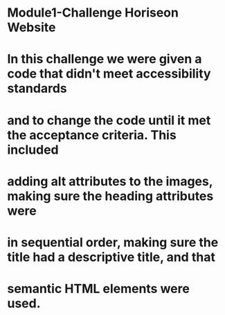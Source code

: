 # Module1-Challenge Horiseon Website
# In this challenge we were given a code that didn't meet accessibility standards
# and to change the code until it met the acceptance criteria. This included
# adding alt attributes to the images, making sure the heading attributes were
# in sequential order, making sure the title had a descriptive title, and that
# semantic HTML elements were used.